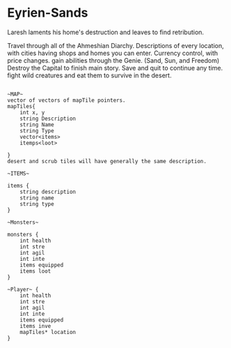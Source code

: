 # Eyrien-Sands
Laresh laments his home's destruction and leaves to find retribution.

Travel through all of the Ahmeshian Diarchy.
Descriptions of every location, with cities having shops and homes you can enter.
Currency control, with price changes.
gain abilities through the Genie. (Sand, Sun, and Freedom)
Destroy the Capital to finish main story.
Save and quit to continue any time.
fight wild creatures and eat them to survive in the desert.

~~~Psuedocode~~~

~MAP~
vector of vectors of mapTile pointers.
mapTiles{
	int x, y
	string Description
	string Name
	string Type
	vector<items>
	itemps<loot>
	
}
desert and scrub tiles will have generally the same description.

~ITEMS~

items {
	string description
	string name
	string type
}

~Monsters~

monsters {
	int health
	int stre
	int agil
	int inte
	items equipped
	items loot
}

~Player~ {
	int health
	int stre
	int agil
	int inte
	items equipped
	items inve
	mapTiles* location
}